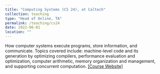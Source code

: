 ```yaml
---
title: "Computing Systems (CS 24), at Caltech"
collection: teaching
type: "Head of Online, TA"
permalink: /teaching/cs24
date: 2022-06-01
location: ""
---
```


How computer systems execute programs, store information, and communicate. Topics covered include: machine-level code and its generation by optimizing compilers, performance evaluation and optimization, computer arithmetic, memory organization and management, and supporting concurrent computation. [[Course Website]](https://com.puter.systems/22fa/)